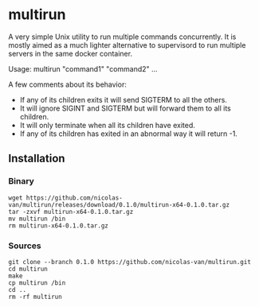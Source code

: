 
multirun
========

A very simple Unix utility to run multiple commands concurrently. It is mostly aimed as a much lighter alternative to
supervisord to run multiple servers in the same docker container.

Usage: multirun "command1" "command2" ...

A few comments about its behavior:

* If any of its children exits it will send SIGTERM to all the others.
* It will ignore SIGINT and SIGTERM but will forward them to all its children.
* It will only terminate when all its children have exited.
* If any of its children has exited in an abnormal way it will return -1.

Installation
------------

### Binary

    wget https://github.com/nicolas-van/multirun/releases/download/0.1.0/multirun-x64-0.1.0.tar.gz
    tar -zxvf multirun-x64-0.1.0.tar.gz
    mv multirun /bin
    rm multirun-x64-0.1.0.tar.gz
    
### Sources

    git clone --branch 0.1.0 https://github.com/nicolas-van/multirun.git
    cd multirun
    make
    cp multirun /bin
    cd ..
    rm -rf multirun
    
